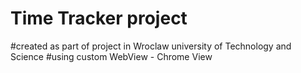 # Time Tracker project
#created as part of project in Wroclaw university of Technology and Science
#using custom WebView - Chrome View 

